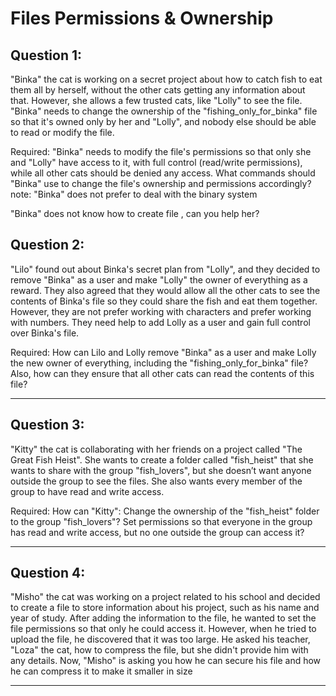                
# Files Permissions & Ownership

## Question 1:

"Binka" the cat is working on a secret project about how to catch fish to eat them all by herself, without the other cats getting any information about that. However, she allows a few trusted cats, like "Lolly" to see the file. "Binka" needs to change the ownership of the "fishing_only_for_binka" file so that it's owned only by her and "Lolly", and nobody else should be able to read or modify the file.

Required:
"Binka" needs to modify the file's permissions so that only she and "Lolly" have access to it, with full control (read/write permissions), while all other cats should be denied any access. What commands should "Binka" use to change the file's ownership and permissions accordingly?
note: "Binka" does not prefer to deal with the binary system

"Binka" does not know how to create file , can you help her?


## Question 2:


"Lilo" found out about Binka's secret plan from "Lolly", and they decided to remove "Binka" as a user and make "Lolly" the owner of everything as a reward. They also agreed that they would allow all the other cats to see the contents of Binka's file so they could share the fish and eat them together. However, they are not prefer  working with characters and prefer working with numbers. They need help to add Lolly as a user and gain full control over Binka's file.

Required:
How can Lilo and Lolly remove "Binka" as a user and make Lolly the new owner of everything, including the "fishing_only_for_binka" file? Also, how can they ensure that all other cats can read the contents of this file?

-------------------------------------------------------------------
## Question 3:


"Kitty" the cat is collaborating with her friends on a project called "The Great Fish Heist". She wants to create a folder called "fish_heist" that she wants to share with the group "fish_lovers", but she doesn’t want anyone outside the group to see the files. She also wants every member of the group to have read and write access.


Required:
How can "Kitty":
Change the ownership of the "fish_heist" folder to the group "fish_lovers"?
    Set permissions so that everyone in the group has read and write access, but no one outside the group can access it?

---------------------------------------------------------------------

## Question 4:

"Misho" the cat was working on a project related to his school and decided to create a file to store information about his project, such as his name and year of study. After adding the information to the file, he wanted to set the file permissions so that only he could access it. However, when he tried to upload the file, he discovered that it was too large. He asked his teacher, "Loza" the cat, how to compress the file, but she didn't provide him with any details.
 Now, "Misho" is asking you how he can secure his file and how he can compress it to make it smaller in size

---------------------------------------------------------------------

